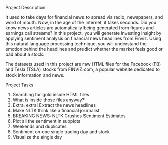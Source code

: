Project Description

It used to take days for financial news to spread via radio, newspapers, and word of mouth. Now, in the age of the internet, it takes seconds. Did you know news articles are automatically being generated from figures and earnings call streams? In this project, you will generate investing insight by applying sentiment analysis on financial news headlines from Finviz. Using this natural language processing technique, you will understand the emotion behind the headlines and predict whether the market feels good or bad about a stock.

The datasets used in this project are raw HTML files for the Facebook (FB) and Tesla (TSLA) stocks from FINVIZ.com, a popular website dedicated to stock information and news.

Project Tasks

1. Searching for gold inside HTML files
2. What is inside those files anyway?
3. Extra, extra! Extract the news headlines
4. Make NLTK think like a financial journalist
5. BREAKING NEWS: NLTK Crushes Sentiment Estimates
6. Plot all the sentiment in subplots
7. Weekends and duplicates
8. Sentiment on one single trading day and stock
9. Visualize the single day
